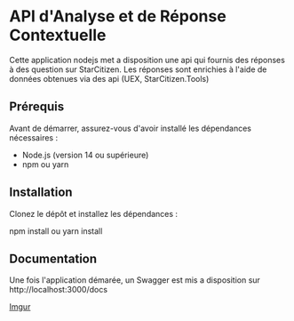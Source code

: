 # API d'Analyse et de Réponse Contextuelle

Cette application nodejs met a disposition une api qui fournis des réponses à des question sur StarCitizen. Les réponses sont enrichies à l'aide de données obtenues via des api (UEX, StarCitizen.Tools)
## Prérequis

Avant de démarrer, assurez-vous d'avoir installé les dépendances nécessaires :

- Node.js (version 14 ou supérieure)
- npm ou yarn

## Installation

Clonez le dépôt et installez les dépendances :

npm install
  ou
yarn install

## Documentation

Une fois l'application démarée, un Swagger est mis a disposition sur http://localhost:3000/docs

[Imgur](https://imgur.com/z15Xn89)
